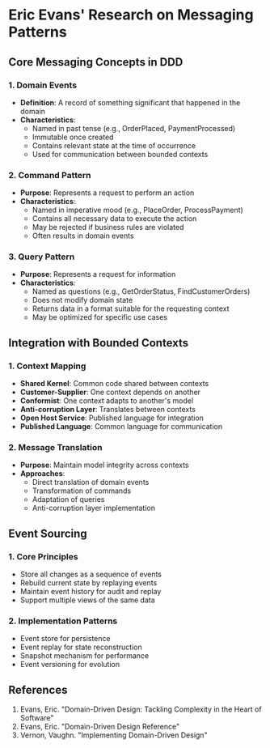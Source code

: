 # Eric Evans' Research on Messaging Patterns

## Core Messaging Concepts in DDD

### 1. Domain Events
- **Definition**: A record of something significant that happened in the domain
- **Characteristics**:
  - Named in past tense (e.g., OrderPlaced, PaymentProcessed)
  - Immutable once created
  - Contains relevant state at the time of occurrence
  - Used for communication between bounded contexts

### 2. Command Pattern
- **Purpose**: Represents a request to perform an action
- **Characteristics**:
  - Named in imperative mood (e.g., PlaceOrder, ProcessPayment)
  - Contains all necessary data to execute the action
  - May be rejected if business rules are violated
  - Often results in domain events

### 3. Query Pattern
- **Purpose**: Represents a request for information
- **Characteristics**:
  - Named as questions (e.g., GetOrderStatus, FindCustomerOrders)
  - Does not modify domain state
  - Returns data in a format suitable for the requesting context
  - May be optimized for specific use cases

## Integration with Bounded Contexts

### 1. Context Mapping
- **Shared Kernel**: Common code shared between contexts
- **Customer-Supplier**: One context depends on another
- **Conformist**: One context adapts to another's model
- **Anti-corruption Layer**: Translates between contexts
- **Open Host Service**: Published language for integration
- **Published Language**: Common language for communication

### 2. Message Translation
- **Purpose**: Maintain model integrity across contexts
- **Approaches**:
  - Direct translation of domain events
  - Transformation of commands
  - Adaptation of queries
  - Anti-corruption layer implementation

## Event Sourcing

### 1. Core Principles
- Store all changes as a sequence of events
- Rebuild current state by replaying events
- Maintain event history for audit and replay
- Support multiple views of the same data

### 2. Implementation Patterns
- Event store for persistence
- Event replay for state reconstruction
- Snapshot mechanism for performance
- Event versioning for evolution

## References
1. Evans, Eric. "Domain-Driven Design: Tackling Complexity in the Heart of Software"
2. Evans, Eric. "Domain-Driven Design Reference"
3. Vernon, Vaughn. "Implementing Domain-Driven Design" 